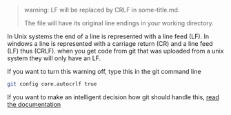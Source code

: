 >  warning: LF will be replaced by CRLF in some-title.md.
>
>  The file will have its original line endings in your working directory.

In Unix systems the end of a line is represented with a line feed (LF). In windows a line is represented with a carriage return (CR) and a line feed (LF) thus (CRLF). when you get code from git that was uploaded from a unix system they will only have an LF.

If you want to turn this warning off, type this in the git command line

```bash
git config core.autocrlf true
```

If you want to make an intelligent decision how git should handle this, [read the documentation](http://git-scm.com/book/en/v2/Customizing-Git-Git-Configuration#Formatting-and-Whitespace)